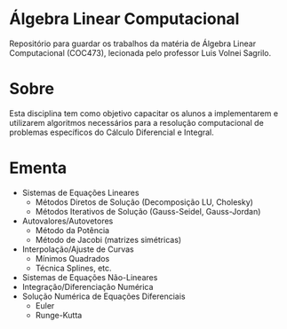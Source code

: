 # Álgebra Linear Computacional

Repositório para guardar os trabalhos da matéria de Álgebra Linear Computacional (COC473), lecionada pelo professor Luis Volnei Sagrilo.

# Sobre

Esta disciplina tem como objetivo capacitar os alunos a implementarem e utilizarem algoritmos necessários para a resolução computacional de problemas específicos do Cálculo Diferencial e Integral.

# Ementa

- Sistemas de Equações Lineares
  - Métodos Diretos de Solução (Decomposição LU, Cholesky)
  - Métodos Iterativos de Solução (Gauss-Seidel, Gauss-Jordan)
- Autovalores/Autovetores
  - Método da Potência
  - Método de Jacobi (matrizes simétricas)
- Interpolação/Ajuste de Curvas
  - Mínimos Quadrados
  - Técnica Splines, etc.
- Sistemas de Equações Não-Lineares
- Integração/Diferenciação Numérica
- Solução Numérica de Equações Diferenciais
  - Euler
  - Runge-Kutta
